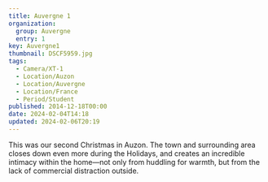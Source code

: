 ```yaml
---
title: Auvergne 1
organization: 
  group: Auvergne
  entry: 1
key: Auvergne1
thumbnail: DSCF5959.jpg
tags:
  - Camera/XT-1
  - Location/Auzon
  - Location/Auvergne
  - Location/France
  - Period/Student
published: 2014-12-18T00:00
date: 2024-02-04T14:18
updated: 2024-02-06T20:19
---
```

This was our second Christmas in Auzon. The town and surrounding area closes down even more during the Holidays, and creates an incredible intimacy within the home—not only from huddling for warmth, but from the lack of commercial distraction outside.
